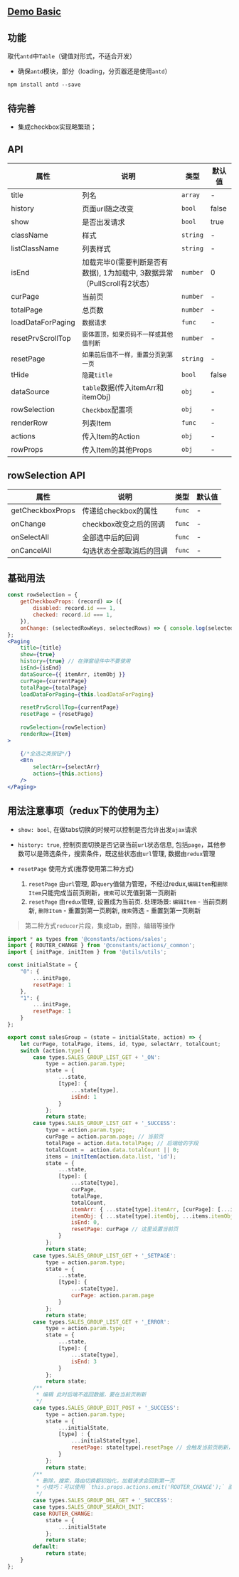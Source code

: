 ## [Demo Basic](https://wya-team.github.io/wya-rc/dist/web/paging/Basic.html)

## 功能
取代`antd`中`Table`（键值对形式，不适合开发）

- 确保`antd`模块，部分（loading，分页器还是使用`antd`）
```
npm install antd --save
```
## 待完善

- 集成checkbox实现略繁琐；


## API
属性 | 说明 | 类型 | 默认值
---|---|---|---
title | 列名 | `array` | -
history | 页面url随之改变 | `bool` | false
show | 是否出发请求 | `bool` | true
className | 样式 | `string` | -
listClassName | 列表样式 | `string` | -
isEnd | 加载完毕0(需要判断是否有数据), 1为加载中, 3数据异常 （PullScroll有2状态）| `number` | 0
curPage | 当前页 | `number` | -
totalPage | 总页数 | `number` | -
loadDataForPaging | `数据请求` | `func` | -
resetPrvScrollTop | `窗体置顶，如果页码不一样或其他值判断` | `number` | -
resetPage | `如果前后值不一样，重置分页到第一页` | `string` | -
tHide | `隐藏title` | `bool` | false
dataSource | `table`数据(传入itemArr和itemObj) | `obj` | -
rowSelection | `Checkbox`配置项 | `obj` | -
renderRow | 列表Item | `func` | -
actions | 传入Item的Action | `obj` | -
rowProps | 传入Item的其他Props | `obj` | -

## rowSelection API
属性 | 说明 | 类型 | 默认值
---|---|---|---
getCheckboxProps | 传递给checkbox的属性 | `func` | -
onChange | checkbox改变之后的回调 | `func` | -
onSelectAll | 全部选中后的回调 | `func` | -
onCancelAll | 勾选状态全部取消后的回调 | `func` | -

## 基础用法

```jsx
const rowSelection = {
	getCheckboxProps: (record) => ({
		disabled: record.id === 1,
		checked: record.id === 1,
	}),
	onChange: (selectedRowKeys, selectedRows) => { console.log(selectedRowKeys, selectedRows); }
};
<Paging 
	title={title}
	show={true}
	history={true} // 在弹窗组件中不要使用
	isEnd={isEnd}
	dataSource={{ itemArr, itemObj }}
	curPage={currentPage}
	totalPage={totalPage}
	loadDataForPaging={this.loadDataForPaging}
	
	resetPrvScrollTop={currentPage}
	resetPage = {resetPage}
	
	rowSelection={rowSelection}
    renderRow={Item}
>
	
	{/*全选之类按钮*/}
	<Btn
		selectArr={selectArr}
		actions={this.actions}
	/>
</Paging>
```

## 用法注意事项（redux下的使用为主）

- `show: bool`, 在做tabs切换的时候可以控制是否允许出发`ajax`请求

- `history: true`, 控制页面切换是否记录当前`url`状态信息, 包括`page`，其他参数可以是筛选条件，搜索条件，既这些状态由`url`管理, 数据由`redux`管理

- `resetPage` 使用方式(推荐使用第二种方式)

	1. `resetPage` 由`url`管理, 即`query`值做为管理，不经过redux,`编辑Item`和`删除Item`只能完成当前页刷新，`搜索`可以充值到第一页刷新
	2. `resetPage` 由`redux`管理, 设置成为当前页. 处理场景: `编辑Item` - 当前页刷新, `删除Item` - 重置到第一页刷新, `搜索`筛选 - 重置到第一页刷新

> 第二种方式`reducer`片段，集成tab，删除，编辑等操作

```js
import * as types from '@constants/actions/sales';
import { ROUTER_CHANGE } from '@constants/actions/_common';
import { initPage, initItem } from '@utils/utils';

const initialState = {
	"0": {
		...initPage,
		resetPage: 1
	},
	"1": {
		...initPage,
		resetPage: 1
	}
};

export const salesGroup = (state = initialState, action) => {
	let curPage, totalPage, items, id, type, selectArr, totalCount;
	switch (action.type) {
		case types.SALES_GROUP_LIST_GET + '_ON':
			type = action.param.type;
			state = {
				...state,
				[type]: {
					...state[type],
					isEnd: 1
				}
			};
			return state;
		case types.SALES_GROUP_LIST_GET + '_SUCCESS':
			type = action.param.type;
			curPage = action.param.page; // 当前页
			totalPage = action.data.totalPage; // 后端给的字段
			totalCount =  action.data.totalCount || 0;
			items = initItem(action.data.list, 'id');
			state = {
				...state,
				[type]: {
					...state[type],
					curPage,
					totalPage,
					totalCount,
					itemArr: { ...state[type].itemArr, [curPage]: [...items.itemArr] },
					itemObj: { ...state[type].itemObj, ...items.itemObj },
					isEnd: 0,
					resetPage: curPage // 这里设置当前页
				}
			};
			return state;
		case types.SALES_GROUP_LIST_GET + '_SETPAGE':
			type = action.param.type;
			state = {
				...state,
				[type]: {
					...state[type],
					curPage: action.param.page
				}
			};
			return state;
		case types.SALES_GROUP_LIST_GET + '_ERROR':
			type = action.param.type;
			state = {
				...state,
				[type]: {
					...state[type],
					isEnd: 3
				}
			};
			return state;
		/**
		 * 编辑 此时后端不返回数据，要在当前页刷新
		 */
		case types.SALES_GROUP_EDIT_POST + '_SUCCESS':
			type = action.param.type;
			state = {
				...initialState,
				[type] : {
					...initialState[type],
					resetPage: state[type].resetPage // 会触发当前页刷新，而非回到第一页
				}
			};
			return state;
		/**
		 * 删除，搜索，路由切换都初始化，加载请求会回到第一页
		 * 小技巧：可以使用 `this.props.actions.emit('ROUTER_CHANGE');` 直接初始化
		 */
		case types.SALES_GROUP_DEL_GET + '_SUCCESS':
		case types.SALES_GROUP_SEARCH_INIT:
		case ROUTER_CHANGE:
			state = {
				...initialState
			};
			return state;
		default:
			return state;
	}
};

```